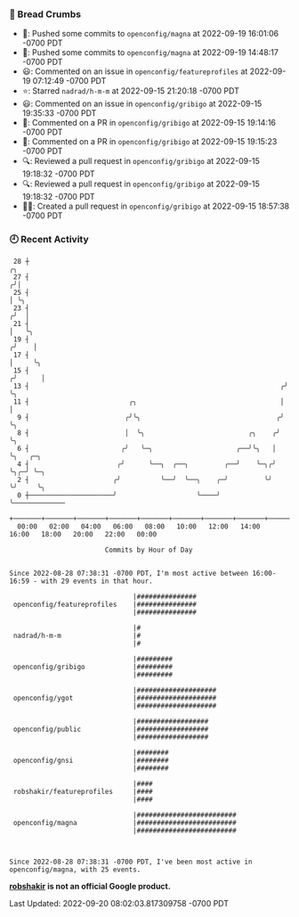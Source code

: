 ### 🍞 Bread Crumbs

 * 🚢: Pushed some commits to `openconfig/magna` at 2022-09-19 16:01:06 -0700 PDT
 * 🚢: Pushed some commits to `openconfig/magna` at 2022-09-19 14:48:17 -0700 PDT
 * 😃: Commented on an issue in `openconfig/featureprofiles` at 2022-09-19 07:12:49 -0700 PDT
 * ⭐️: Starred `nadrad/h-m-m` at 2022-09-15 21:20:18 -0700 PDT
 * 😃: Commented on an issue in `openconfig/gribigo` at 2022-09-15 19:35:33 -0700 PDT
 * 💬: Commented on a PR in  `openconfig/gribigo` at 2022-09-15 19:14:16 -0700 PDT
 * 💬: Commented on a PR in  `openconfig/gribigo` at 2022-09-15 19:15:23 -0700 PDT
 * 🔍: Reviewed a pull request in  `openconfig/gribigo` at 2022-09-15 19:18:32 -0700 PDT
 * 🔍: Reviewed a pull request in  `openconfig/gribigo` at 2022-09-15 19:18:32 -0700 PDT
 * ✍🏼: Created a pull request in `openconfig/gribigo` at 2022-09-15 18:57:38 -0700 PDT

### 🕘 Recent Activity
```
 28 ┼                                                                    ╭╮
 27 ┤                                                                   ╭╯│
 25 ┤                                                                   │ ╰╮
 23 ┤                                                                  ╭╯  │
 21 ┤                                                                  │   ╰╮
 19 ┤                                                                 ╭╯    │
 17 ┤                                                                 │     ╰╮
 15 ┤                                                                ╭╯      │
 13 ┤                                                               ╭╯       ╰╮
 11 ┤                         ╭╮                                    │         │
  9 ┤                        ╭╯╰╮                                  ╭╯         ╰╮
  8 ┤                        │  ╰╮                          ╭╮    ╭╯           ╰╮
  6 ┤                       ╭╯   ╰─╮                     ╭──╯╰╮   │             ╰╮   ╭─╮
  4 ┤                      ╭╯      ╰──╮  ╭──╮         ╭──╯    ╰─╮╭╯              ╰╮╭─╯ ╰─╮
  2 ┤                     ╭╯          ╰──╯  ╰──╮    ╭─╯         ╰╯                ╰╯     ╰╮
  0 ┼─────────────────────╯                    ╰────╯                                     ╰─────────────
    +───────+───────+───────+───────+───────+───────+───────+───────+───────+───────+───────+───────+────
  00:00   02:00   04:00   06:00   08:00   10:00   12:00   14:00   16:00   18:00   20:00   22:00   00:00   

						Commits by Hour of Day


Since 2022-08-28 07:38:31 -0700 PDT, I'm most active between 16:00-16:59 - with 29 events in that hour.

```



```
                               |###############
 openconfig/featureprofiles    |###############
                               |###############

                               |#
 nadrad/h-m-m                  |#
                               |#

                               |#########
 openconfig/gribigo            |#########
                               |#########

                               |####################
 openconfig/ygot               |####################
                               |####################

                               |##################
 openconfig/public             |##################
                               |##################

                               |########
 openconfig/gnsi               |########
                               |########

                               |####
 robshakir/featureprofiles     |####
                               |####

                               |#########################
 openconfig/magna              |#########################
                               |#########################



Since 2022-08-28 07:38:31 -0700 PDT, I've been most active in openconfig/magna, with 25 events.

```
**[robshakir](mailto:robjs@google.com) is not an official Google product.**  


Last Updated: 2022-09-20 08:02:03.817309758 -0700 PDT
